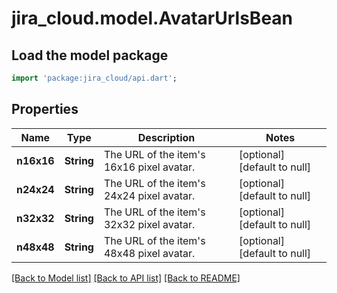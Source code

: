 # jira_cloud.model.AvatarUrlsBean

## Load the model package
```dart
import 'package:jira_cloud/api.dart';
```

## Properties
Name | Type | Description | Notes
------------ | ------------- | ------------- | -------------
**n16x16** | **String** | The URL of the item&#39;s 16x16 pixel avatar. | [optional] [default to null]
**n24x24** | **String** | The URL of the item&#39;s 24x24 pixel avatar. | [optional] [default to null]
**n32x32** | **String** | The URL of the item&#39;s 32x32 pixel avatar. | [optional] [default to null]
**n48x48** | **String** | The URL of the item&#39;s 48x48 pixel avatar. | [optional] [default to null]

[[Back to Model list]](../README.md#documentation-for-models) [[Back to API list]](../README.md#documentation-for-api-endpoints) [[Back to README]](../README.md)



